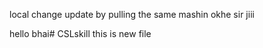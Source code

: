 local change update by pulling the same mashin okhe sir jiii

hello bhai# CSLskill
this is new file
